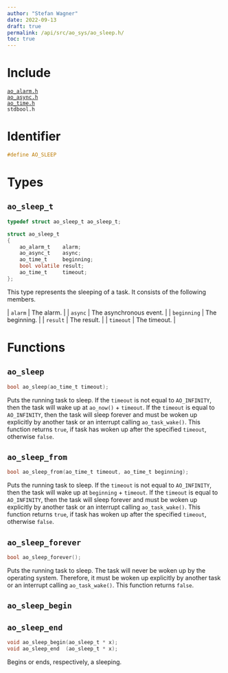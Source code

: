 ```yaml
---
author: "Stefan Wagner"
date: 2022-09-13
draft: true
permalink: /api/src/ao_sys/ao_sleep.h/
toc: true
---
```


# Include

[`ao_alarm.h`](ao_alarm.h.md) <br/>
[`ao_async.h`](ao_async.h.md) <br/>
[`ao_time.h`](ao_time.h.md) <br/>
`stdbool.h`

# Identifier

```c
#define AO_SLEEP
```

# Types

## `ao_sleep_t`

```c
typedef struct ao_sleep_t ao_sleep_t;
```

```c
struct ao_sleep_t
{
    ao_alarm_t    alarm;
    ao_async_t    async;
    ao_time_t     beginning;
    bool volatile result;
    ao_time_t     timeout;
};
```

This type represents the sleeping of a task. It consists of the following members.

| `alarm` | The alarm. |
| `async` | The asynchronous event. |
| `beginning` | The beginning. |
| `result` | The result. |
| `timeout` | The timeout. |

# Functions

## `ao_sleep`

```c
bool ao_sleep(ao_time_t timeout);
```

Puts the running task to sleep. If the `timeout` is not equal to `AO_INFINITY`, then the task will wake up at `ao_now()` + `timeout`. If the `timeout` is equal to `AO_INFINITY`, then the task will sleep forever and must be woken up explicitly by another task or an interrupt calling `ao_task_wake()`. This function returns `true`, if task has woken up after the specified `timeout`, otherwise `false`.

## `ao_sleep_from`

```c
bool ao_sleep_from(ao_time_t timeout, ao_time_t beginning);
```

Puts the running task to sleep. If the `timeout` is not equal to `AO_INFINITY`, then the task will wake up at `beginning` + `timeout`. If the `timeout` is equal to `AO_INFINITY`, then the task will sleep forever and must be woken up explicitly by another task or an interrupt calling `ao_task_wake()`. This function returns `true`, if task has woken up after the specified `timeout`, otherwise `false`.


## `ao_sleep_forever`

```c
bool ao_sleep_forever();
```

Puts the running task to sleep. The task will never be woken up by the operating system. Therefore, it must be woken up explicitly by another task or an interrupt calling `ao_task_wake()`. This function returns `false`.

## `ao_sleep_begin`
## `ao_sleep_end`

```c
void ao_sleep_begin(ao_sleep_t * x);
void ao_sleep_end  (ao_sleep_t * x);
```

Begins or ends, respectively, a sleeping.
